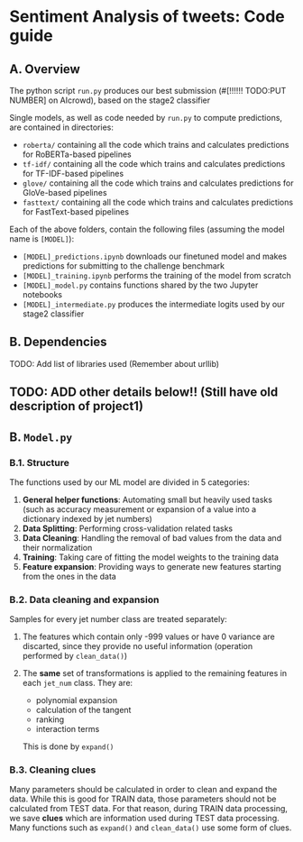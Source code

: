 # Sentiment Analysis of tweets: Code guide

## A. Overview

The python script `run.py` produces our best submission (#[!!!!!! TODO:PUT NUMBER] on AIcrowd), based on the stage2 classifier

Single models, as well as code needed by `run.py` to compute predictions, are contained in directories:

- `roberta/` containing all the code which trains and calculates predictions for RoBERTa-based pipelines
- `tf-idf/` containing all the code which trains and calculates predictions for TF-IDF-based pipelines
- `glove/` containing all the code which trains and calculates predictions for GloVe-based pipelines
- `fasttext/` containing all the code which trains and calculates predictions for FastText-based pipelines

Each of the above folders, contain the following files (assuming the model name is `[MODEL]`):

- `[MODEL]_predictions.ipynb` downloads our finetuned model and makes predictions for submitting to the challenge benchmark
- `[MODEL]_training.ipynb` performs the training of the model from scratch
- `[MODEL]_model.py` contains functions shared by the two Jupyter notebooks
- `[MODEL]_intermediate.py` produces the intermediate logits used by our stage2 classifier


## B. Dependencies

TODO: Add list of libraries used
(Remember about urllib)

## TODO: ADD other details below!! (Still have old description of project1)

## B. `Model.py`

### B.1. Structure

The functions used by our ML model are divided in 5 categories:

1. __General helper functions__: Automating small but heavily used tasks (such as accuracy measurement or expansion of a value into a dictionary indexed by jet numbers)
2. __Data Splitting__: Performing cross-validation related tasks
3. __Data Cleaning__: Handling the removal of bad values from the data and their normalization
4. __Training__: Taking care of fitting the model weights to the training data
5. __Feature expansion__: Providing ways to generate new features starting from the ones in the data

### B.2. Data cleaning and expansion

Samples for every jet number class are treated separately:

1. The features which contain only -999 values or have 0 variance are discarted, since they provide no useful information (operation performed by `clean_data()`)
2. The __same__ set of transformations is applied to the remaining features in each `jet_num` class. They are:
  
    - polynomial expansion
    - calculation of the tangent
    - ranking
    - interaction terms

    This is done by `expand()`

### B.3. Cleaning __clues__

Many parameters should be calculated in order to clean and expand the data. While this is good for TRAIN data, those parameters should not be calculated from TEST data.
For that reason, during TRAIN data processing, we save __clues__ which are information used during TEST data processing.
Many functions such as `expand()` and `clean_data()` use some form of clues.
